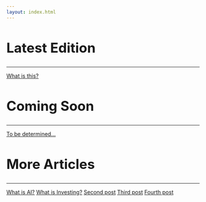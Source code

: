 ```yaml
---
layout: index.html
---
```


<div class="latest-edition-container">
  <h2 class="latest-edition-header" style="font-size: 35px;">Latest Edition</h2>
  <hr>
  <a class="more-articles-article-link" href="/posts/what-is-this/">What is this?</a>
</div>

<div class="latest-edition-container">
  <h2 class="latest-edition-header" style="font-size: 35px;">Coming Soon</h2>
  <hr>
  <a class="more-articles-article-link" href="/posts/how-to-value-a-stock/">To be determined...</a>
</div>

<div class="more-articles-container">
  <h2 class="more-articles-header" style="font-size: 35px;">More Articles</h2>
  <hr>
  <div class="more-articles-article-container">
    <a class="latest-edition-article-link" href="/posts/what-is-ai/">What is AI?</a>
    <a class="more-articles-article-link" href="/posts/what-is-investing/">What is Investing?</a>
    <a class="more-articles-article-link" href="/posts/second-post/">Second post</a>
    <a class="more-articles-article-link" href="/posts/third-post/">Third post</a>
    <a class="more-articles-article-link" href="/posts/fourth-post/">Fourth post</a>
  </div>